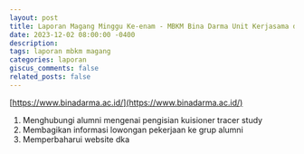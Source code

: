 ```yaml
---
layout: post
title: Laporan Magang Minggu Ke-enam - MBKM Bina Darma Unit Kerjasama dan Alumni
date: 2023-12-02 08:00:00 -0400
description: 
tags: laporan mbkm magang
categories: laporan
giscus_comments: false
related_posts: false
---
```

[https://www.binadarma.ac.id/](https://www.binadarma.ac.id/)

1. Menghubungi alumni mengenai pengisian kuisioner tracer study
2. Membagikan informasi lowongan pekerjaan ke grup alumni
3. Memperbaharui website dka
